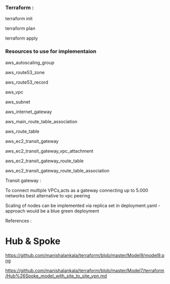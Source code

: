 
### Terraform :

terraform init

terraform plan

terraform apply



### Resources to use for implementaion

aws_autoscaling_group

aws_route53_zone

aws_route53_record

aws_vpc

aws_subnet

aws_internet_gateway

aws_main_route_table_association

aws_route_table

aws_ec2_transit_gateway

aws_ec2_transit_gateway_vpc_attachment

aws_ec2_transit_gateway_route_table

aws_ec2_transit_gateway_route_table_association






Transit gateway :

To connect multiple VPCs,acts as a gateway connecting up to 5.000 networks best alternative to vpc peering




Scaling of nodes can be implemented via replica set in deployment.yaml - approach would be a blue green deployment


References :

# Hub & Spoke 

https://github.com/manishalankala/terraform/blob/master/Model9/model9.png

https://github.com/manishalankala/terraform/blob/master/Model7/terraform/Hub%26Spoke_model_with_site_to_site_vpn.md

